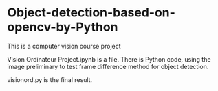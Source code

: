# Object-detection-based-on-opencv-by-Python
This is a computer vision course project

Vision Ordinateur Project.ipynb is a file. There is Python code, using the image preliminary to test frame difference method for object detection.

visionord.py is the final result.
